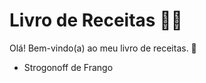 # Livro de Receitas :man_cook:

Olá! Bem-vindo(a) ao meu livro de receitas. :wave:

- Strogonoff de Frango
